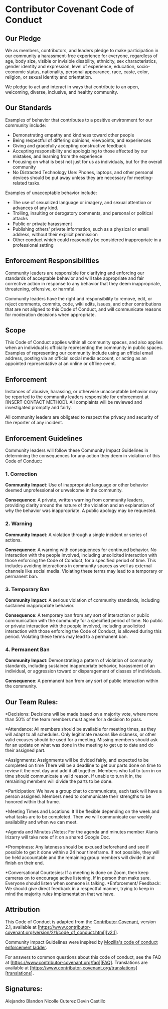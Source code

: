# Contributor Covenant Code of Conduct

## Our Pledge

We as members, contributors, and leaders pledge to make participation in our
community a harassment-free experience for everyone, regardless of age, body
size, visible or invisible disability, ethnicity, sex characteristics, gender
identity and expression, level of experience, education, socio-economic status,
nationality, personal appearance, race, caste, color, religion, or sexual
identity and orientation.

We pledge to act and interact in ways that contribute to an open, welcoming,
diverse, inclusive, and healthy community.

## Our Standards

Examples of behavior that contributes to a positive environment for our
community include:

* Demonstrating empathy and kindness toward other people
* Being respectful of differing opinions, viewpoints, and experiences
* Giving and gracefully accepting constructive feedback
* Accepting responsibility and apologizing to those affected by our mistakes,
  and learning from the experience
* Focusing on what is best not just for us as individuals, but for the overall
  community
* No Distracted Technology Use: Phones, laptops, and other personal devices should
  be put away unless they are necessary for meeting-related tasks.

Examples of unacceptable behavior include:

* The use of sexualized language or imagery, and sexual attention or advances of
  any kind.
* Trolling, insulting or derogatory comments, and personal or political attacks
* Public or private harassment
* Publishing others' private information, such as a physical or email address,
  without their explicit permission
* Other conduct which could reasonably be considered inappropriate in a
  professional setting

## Enforcement Responsibilities

Community leaders are responsible for clarifying and enforcing our standards of
acceptable behavior and will take appropriate and fair corrective action in
response to any behavior that they deem inappropriate, threatening, offensive,
or harmful.

Community leaders have the right and responsibility to remove, edit, or reject
comments, commits, code, wiki edits, issues, and other contributions that are
not aligned to this Code of Conduct, and will communicate reasons for moderation
decisions when appropriate.

## Scope

This Code of Conduct applies within all community spaces, and also applies when
an individual is officially representing the community in public spaces.
Examples of representing our community include using an official email address,
posting via an official social media account, or acting as an appointed
representative at an online or offline event.

## Enforcement

Instances of abusive, harassing, or otherwise unacceptable behavior may be
reported to the community leaders responsible for enforcement at
[INSERT CONTACT METHOD].
All complaints will be reviewed and investigated promptly and fairly.

All community leaders are obligated to respect the privacy and security of the
reporter of any incident.

## Enforcement Guidelines

Community leaders will follow these Community Impact Guidelines in determining
the consequences for any action they deem in violation of this Code of Conduct:

### 1. Correction

**Community Impact**: Use of inappropriate language or other behavior deemed
unprofessional or unwelcome in the community.

**Consequence**: A private, written warning from community leaders, providing
clarity around the nature of the violation and an explanation of why the
behavior was inappropriate. A public apology may be requested.

### 2. Warning

**Community Impact**: A violation through a single incident or series of
actions.

**Consequence**: A warning with consequences for continued behavior. No
interaction with the people involved, including unsolicited interaction with
those enforcing the Code of Conduct, for a specified period of time. This
includes avoiding interactions in community spaces as well as external channels
like social media. Violating these terms may lead to a temporary or permanent
ban.

### 3. Temporary Ban

**Community Impact**: A serious violation of community standards, including
sustained inappropriate behavior.

**Consequence**: A temporary ban from any sort of interaction or public
communication with the community for a specified period of time. No public or
private interaction with the people involved, including unsolicited interaction
with those enforcing the Code of Conduct, is allowed during this period.
Violating these terms may lead to a permanent ban.

### 4. Permanent Ban

**Community Impact**: Demonstrating a pattern of violation of community
standards, including sustained inappropriate behavior, harassment of an
individual, or aggression toward or disparagement of classes of individuals.

**Consequence**: A permanent ban from any sort of public interaction within the
community.

## Our Team Rules:

*Decisions: Decisions will be made based on a majority vote, where more than 50%
  of the team members must agree for a decision to pass.

*Attendance: All members should be available for meeting times, as they will adapt to all schedules.
 Only legitimate reasons like sickness, or other valid excuses should be used for a meeting. Missing
 members should ask for an update on what was done in the meeting to get up to date and do their assigned
 part. 

*Assignments: Assignments will be divided fairly, and expected to be completed on time
 There will be a deadline to get our parts done on time to review it the next day and add it all together. 
 Members who fail to turn in on time should communicate a valid reason. If unable to turn it in,
 the remaining members will divide the parts to be done.

 *Participation: We have a group chat to communicate, each task will have a person assigned. Members need to
 communicate their strengths to be honored within that frame. 

 *Meeting Times and Locations: It'll be flexible depending on the week and what tasks are to be completed. Then
 we will communicate our weekly availability and when we can meet.

 *Agenda and Minutes /Notes: For the agenda and minutes member Alanis Irizarry will take note of it on a shared 
 Google Doc.
 
 *Promptness: Any lateness should be excused beforehand and see if possible to get it done within a 24 hour timeframe.
 If not possible, they will be held accountable and the remaining group members will divide it and finish on their end.

 *Conversational Courtesies: If a meeting is done on Zoom, then keep cameras on to encourage active listening. If in person then make 
 sure. Everyone should listen when someone is talking.
 *Enforcement/ Feedback: We should give direct feedback in a respectful manner, trying to keep in mind the majority rules implementation that we have. 


## Attribution




This Code of Conduct is adapted from the [Contributor Covenant][homepage],
version 2.1, available at
[https://www.contributor-covenant.org/version/2/1/code_of_conduct.html][v2.1].

Community Impact Guidelines were inspired by
[Mozilla's code of conduct enforcement ladder][Mozilla CoC].

For answers to common questions about this code of conduct, see the FAQ at
[https://www.contributor-covenant.org/faq][FAQ]. Translations are available at
[https://www.contributor-covenant.org/translations][translations].

[homepage]: https://www.contributor-covenant.org
[v2.1]: https://www.contributor-covenant.org/version/2/1/code_of_conduct.html
[Mozilla CoC]: https://github.com/mozilla/diversity
[FAQ]: https://www.contributor-covenant.org/faq
[translations]: https://www.contributor-covenant.org/translations

## Signatures:
Alejandro Blandon
Nicolle Cuterez
Devin Castillo
